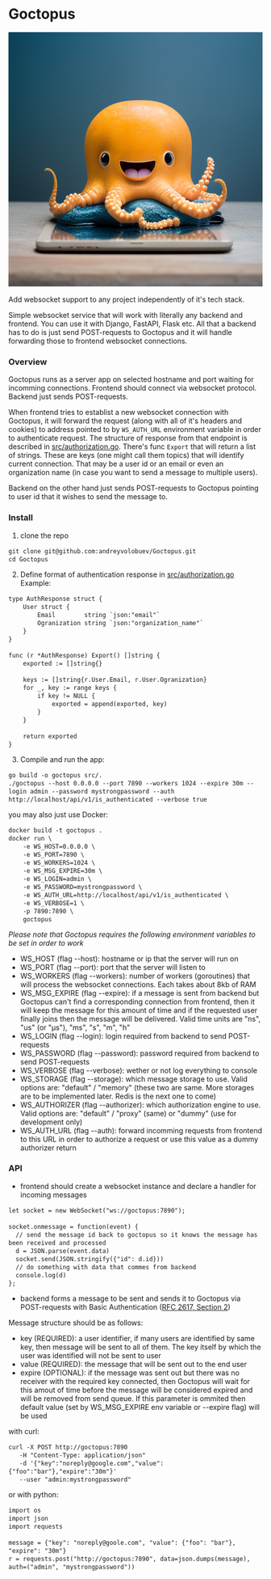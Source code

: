 # Goctopus

![Goctopus logo](logo.png)

Add websocket support to any project independently of it's tech stack.

Simple websocket service that will work with literally any backend and frontend. You can use it with Django, FastAPI, Flask etc. All that a backend has to do is just send POST-requests to Goctopus and it will handle forwarding those to frontend websocket connections.


### Overview

Goctopus runs as a server app on selected hostname and port waiting for incomming connections. Frontend should connect via websocket protocol. Backend just sends POST-requests.

When frontend tries to establist a new websocket connection with Goctopus, it will forward the request (along with all of it's headers and cookies) to address pointed to by `WS_AUTH_URL` environment variable in order to authenticate request. The structure of response from that endpoint is described in [src/authorization.go](https://github.com/andreyvolobuev/goctopus/blob/master/src/authorization.go). There's func `Export` that will return a list of strings. These are keys (one might call them topics) that will identify current connection. That may be a user id or an email or even an organization name (in case you want to send a message to multiple users).

Backend on the other hand just sends POST-requests to Goctopus pointing to user id that it wishes to send the message to.


### Install

1. clone the repo
```
git clone git@github.com:andreyvolobuev/Goctopus.git
cd Goctopus
```

2. Define format of authentication response in [src/authorization.go](https://github.com/andreyvolobuev/goctopus/blob/master/src/authorization.go)
Example:
```
type AuthResponse struct {
	User struct {
		Email        string `json:"email"`
		Ogranization string `json:"organization_name"`
	}
}

func (r *AuthResponse) Export() []string {
	exported := []string{}

	keys := []string{r.User.Email, r.User.Ogranization}
	for _, key := range keys {
		if key != NULL {
			exported = append(exported, key)
		}
	}

	return exported
}
```

3. Compile and run the app:
```
go build -o goctopus src/.
./goctopus --host 0.0.0.0 --port 7890 --workers 1024 --expire 30m --login admin --password mystrongpassword --auth http://localhost/api/v1/is_authenticated --verbose true
```

you may also just use Docker:
```
docker build -t goctopus .
docker run \
    -e WS_HOST=0.0.0.0 \
    -e WS_PORT=7890 \
    -e WS_WORKERS=1024 \
    -e WS_MSG_EXPIRE=30m \
    -e WS_LOGIN=admin \
    -e WS_PASSWORD=mystrongpassword \
    -e WS_AUTH_URL=http://localhost/api/v1/is_authenticated \
    -e WS_VERBOSE=1 \
    -p 7890:7890 \
    goctopus
```

*Please note that Goctopus requires the following environment variables to be set in order to work*
- WS_HOST (flag --host): hostname or ip that the server will run on
- WS_PORT (flag --port): port that the server will listen to
- WS_WORKERS (flag --workers): number of workers (goroutines) that will process the websocket connections. Each takes about 8kb of RAM
- WS_MSG_EXPIRE (flag --expire): if a message is sent from backend but Goctopus can't find a corresponding connection from frontend, then it will keep the message for this amount of time and if the requested user finally joins then the message will be delivered. Valid time units are "ns", "us" (or "µs"), "ms", "s", "m", "h"
- WS_LOGIN (flag --login): login required from backend to send POST-requests
- WS_PASSWORD (flag --password): password required from backend to send POST-requests
- WS_VERBOSE (flag --verbose): wether or not log everything to console
- WS_STORAGE (flag --storage): which message storage to use. Valid options are: "default" / "memory" (these two are same. More storages are to be implemented later. Redis is the next one to come)
- WS_AUTHORIZER (flag --authorizer): which authorization engine to use. Valid options are: "default" / "proxy" (same) or "dummy" (use for development only)
- WS_AUTH_URL (flag --auth): forward incomming requests from frontend to this URL in order to authorize a request or use this value as a dummy authorizer return


### API

- frontend should create a websocket instance and declare a handler for incoming messages
```
let socket = new WebSocket("ws://goctopus:7890");

socket.onmessage = function(event) {
  // send the message id back to goctopus so it knows the message has been received and processed
  d = JSON.parse(event.data)
  socket.send(JSON.stringify({"id": d.id}))
  // do something with data that commes from backend
  console.log(d)
};
```


- backend forms a message to be sent and sends it to Goctopus via POST-requests with Basic Authentication ([RFC 2617, Section 2](https://www.rfc-editor.org/rfc/rfc2617.html#section-2))

Message structure should be as follows:
- key (REQUIRED): a user identifier, if many users are identified by same key, then message will be sent to all of them. The key itself by which the user was identified will not be sent to user
- value (REQUIRED): the message that will be sent out to the end user
- expire (OPTIONAL): if the message was sent out but there was no receiver with the required key connected, then Goctopus will wait for this amout of time before the message will be considered expired and will be removed from send queue. If this parameter is ommited then default value (set by WS_MSG_EXPIRE env variable or --expire flag) will be used

with curl:
```
curl -X POST http://goctopus:7890
   -H "Content-Type: application/json" 
   -d '{"key":"noreply@google.com","value":{"foo":"bar"},"expire":"30m"}'
   --user "admin:mystrongpassword"
```


or with python:
```
import os
import json
import requests

message = {"key": "noreply@goole.com", "value": {"foo": "bar"}, "expire": "30m"}
r = requests.post("http://goctopus:7890", data=json.dumps(message), auth=("admin", "mystrongpassword"))
```
